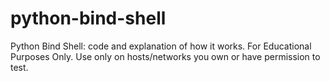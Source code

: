 # python-bind-shell
Python Bind Shell: code and explanation of how it works. For Educational Purposes Only. Use only on hosts/networks you own or have permission to test.
